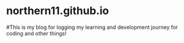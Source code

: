 # northern11.github.io

#This is my blog for logging my learning and development journey for coding and other things!
